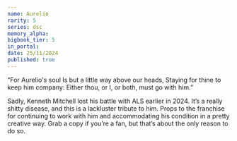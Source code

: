 ```yaml
---
name: Aurelio
rarity: 5
series: dsc
memory_alpha:
bigbook_tier: 5
in_portal:
date: 25/11/2024
published: true
---
```


“For Aurelio's soul
Is but a little way above our heads,
Staying for thine to keep him company:
Either thou, or I, or both, must go with him.”

Sadly, Kenneth Mitchell lost his battle with ALS earlier in 2024. It’s a really shitty disease, and this is a lackluster tribute to him. Props to the franchise for continuing to work with him and accommodating his condition in a pretty creative way. Grab a copy if you’re a fan, but that’s about the only reason to do so.
